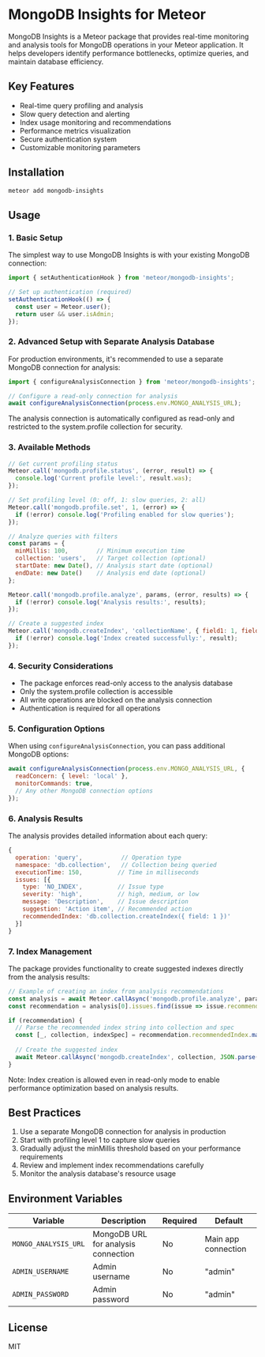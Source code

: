 # MongoDB Insights for Meteor

MongoDB Insights is a Meteor package that provides real-time monitoring and analysis tools for MongoDB operations in your Meteor application. It helps developers identify performance bottlenecks, optimize queries, and maintain database efficiency.

## Key Features

- Real-time query profiling and analysis
- Slow query detection and alerting
- Index usage monitoring and recommendations
- Performance metrics visualization
- Secure authentication system
- Customizable monitoring parameters

## Installation

```bash
meteor add mongodb-insights
```

## Usage

### 1. Basic Setup

The simplest way to use MongoDB Insights is with your existing MongoDB connection:

```javascript
import { setAuthenticationHook } from 'meteor/mongodb-insights';

// Set up authentication (required)
setAuthenticationHook(() => {
  const user = Meteor.user();
  return user && user.isAdmin;
});
```

### 2. Advanced Setup with Separate Analysis Database

For production environments, it's recommended to use a separate MongoDB connection for analysis:

```javascript
import { configureAnalysisConnection } from 'meteor/mongodb-insights';

// Configure a read-only connection for analysis
await configureAnalysisConnection(process.env.MONGO_ANALYSIS_URL);
```

The analysis connection is automatically configured as read-only and restricted to the system.profile collection for security.

### 3. Available Methods

```javascript
// Get current profiling status
Meteor.call('mongodb.profile.status', (error, result) => {
  console.log('Current profile level:', result.was);
});

// Set profiling level (0: off, 1: slow queries, 2: all)
Meteor.call('mongodb.profile.set', 1, (error) => {
  if (!error) console.log('Profiling enabled for slow queries');
});

// Analyze queries with filters
const params = {
  minMillis: 100,        // Minimum execution time
  collection: 'users',   // Target collection (optional)
  startDate: new Date(), // Analysis start date (optional)
  endDate: new Date()    // Analysis end date (optional)
};

Meteor.call('mongodb.profile.analyze', params, (error, results) => {
  if (!error) console.log('Analysis results:', results);
});

// Create a suggested index
Meteor.call('mongodb.createIndex', 'collectionName', { field1: 1, field2: 1 }, (error, result) => {
  if (!error) console.log('Index created successfully:', result);
});
```

### 4. Security Considerations

- The package enforces read-only access to the analysis database
- Only the system.profile collection is accessible
- All write operations are blocked on the analysis connection
- Authentication is required for all operations

### 5. Configuration Options

When using `configureAnalysisConnection`, you can pass additional MongoDB options:

```javascript
await configureAnalysisConnection(process.env.MONGO_ANALYSIS_URL, {
  readConcern: { level: 'local' },
  monitorCommands: true,
  // Any other MongoDB connection options
});
```

### 6. Analysis Results

The analysis provides detailed information about each query:

```javascript
{
  operation: 'query',           // Operation type
  namespace: 'db.collection',   // Collection being queried
  executionTime: 150,          // Time in milliseconds
  issues: [{
    type: 'NO_INDEX',          // Issue type
    severity: 'high',          // high, medium, or low
    message: 'Description',    // Issue description
    suggestion: 'Action item', // Recommended action
    recommendedIndex: 'db.collection.createIndex({ field: 1 })'
  }]
}
```

### 7. Index Management

The package provides functionality to create suggested indexes directly from the analysis results:

```javascript
// Example of creating an index from analysis recommendations
const analysis = await Meteor.callAsync('mongodb.profile.analyze', params);
const recommendation = analysis[0].issues.find(issue => issue.recommendedIndex);

if (recommendation) {
  // Parse the recommended index string into collection and spec
  const [_, collection, indexSpec] = recommendation.recommendedIndex.match(/db\.(\w+)\.createIndex\((.+)\)/);
  
  // Create the suggested index
  await Meteor.callAsync('mongodb.createIndex', collection, JSON.parse(indexSpec));
}
```

Note: Index creation is allowed even in read-only mode to enable performance optimization based on analysis results.

## Best Practices

1. Use a separate MongoDB connection for analysis in production
2. Start with profiling level 1 to capture slow queries
3. Gradually adjust the minMillis threshold based on your performance requirements
4. Review and implement index recommendations carefully
5. Monitor the analysis database's resource usage

## Environment Variables

| Variable | Description | Required | Default |
|----------|-------------|----------|---------|
| `MONGO_ANALYSIS_URL` | MongoDB URL for analysis connection | No | Main app connection |
| `ADMIN_USERNAME` | Admin username | No | "admin" |
| `ADMIN_PASSWORD` | Admin password | No | "admin" |

## License

MIT